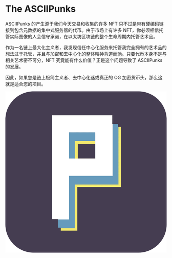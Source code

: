 # The ASCIIPunks

ASCIIPunks 的产生源于我们今天交易和收集的许多 NFT 只不过是带有硬编码链接到包含元数据的集中式服务器的代币。由于市场上有许多 NFT，你必须相信托管实际图像的人会信守承诺，在以太坊区块链的整个生命周期内托管艺术品。

作为一名链上最大化主义者，我发现信任中心化服务来托管我完全拥有的艺术品的想法过于托管，并且与加密和去中心化的整体精神背道而驰。只要代币本身不是与相关艺术密不可分，NFT 究竟能有什么价值？正是这个问题导致了 ASCIIPunks 的发展。

因此，如果您是链上极简主义者、去中心化迷或真正的 OG 加密货币头，那么这就是适合您的项目。

![nft](unnamed.png)
